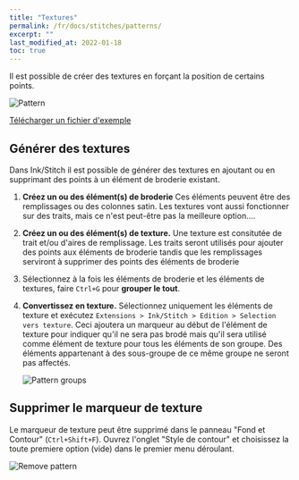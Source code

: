 ```yaml
---
title: "Textures"
permalink: /fr/docs/stitches/patterns/
excerpt: ""
last_modified_at: 2022-01-18
toc: true
---
```

Il est possible de créer des textures en forçant la position de certains points.

![Pattern](/assets/images/docs/stitch-type-pattern.png)

[Télécharger un fichier d'exemple](/assets/images/docs/pattern.svg)

## Générer des textures 
Dans Ink/Stitch il est possible de générer des textures en ajoutant ou en supprimant des points à un élément de broderie existant.


1. **Créez un ou des élément(s) de broderie** Ces éléments peuvent être des remplissages ou des colonnes satin.  Les textures vont aussi fonctionner sur des traits, mais ce n'est peut-être pas la meilleure option....

2. **Créez un ou des élément(s) de texture.** Une texture est consitutée de trait et/ou d'aires de remplissage. Les traits seront utilisés pour ajouter des points aux éléments de broderie  tandis que les remplissages serviront à supprimer des points des éléments de broderie

3. Sélectionnez à la fois les éléments de broderie et les éléments de textures, faire  `Ctrl+G` pour **grouper le tout**.

4. **Convertissez en texture.** Sélectionnez uniquement les éléments de texture et exécutez  `Extensions > Ink/Stitch > Edition > Selection vers texture`. Ceci ajoutera un marqueur au début de l'élément de texture pour indiquer qu'il ne sera pas brodé mais qu'il sera utilisé comme élément de texture pour tous les éléments de son groupe. Des éléments appartenant à des sous-groupe de ce même groupe ne seront pas affectés.

   ![Pattern groups](/assets/images/docs/en/pattern.png)

## Supprimer le marqueur de texture

Le marqueur de texture peut être supprimé dans le panneau "Fond et Contour" (`Ctrl+Shift+F`). Ouvrez l'onglet "Style de contour" et choisissez la toute premiere option (vide) dans le premier menu déroulant.

![Remove pattern](/assets/images/docs/fr/stitch-type-remove-pattern.png)
